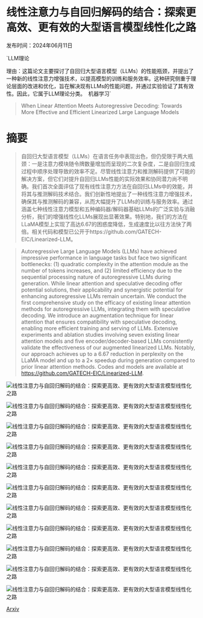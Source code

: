 # 线性注意力与自回归解码的结合：探索更高效、更有效的大型语言模型线性化之路

发布时间：2024年06月11日

`LLM理论

理由：这篇论文主要探讨了自回归大型语言模型（LLMs）的性能瓶颈，并提出了一种新的线性注意力增强技术，以提高模型的训练和服务效率。这种研究侧重于理论层面的改进和优化，旨在解决现有LLMs的性能问题，并通过实验验证了其有效性。因此，它属于LLM理论分类。` `机器学习`

> When Linear Attention Meets Autoregressive Decoding: Towards More Effective and Efficient Linearized Large Language Models

# 摘要

> 自回归大型语言模型（LLMs）在语言任务中表现出色，但仍受限于两大瓶颈：一是注意力模块随令牌数量增加而呈现的二次复杂度，二是自回归生成过程中顺序处理导致的效率不足。尽管线性注意力和推测解码提供了可能的解决方案，但它们对提升自回归LLMs性能的实际效果和协同潜力尚不明确。我们首次全面评估了现有线性注意力方法在自回归LLMs中的效能，并将其与推测解码技术结合。我们创新性地提出了一种线性注意力增强技术，确保其与推测解码的兼容，从而大幅提升了LLMs的训练与服务效率。通过涵盖七种线性注意力模型和五种编码器/解码器基础LLMs的广泛实验与消融分析，我们的增强线性化LLMs展现出显著效果。特别地，我们的方法在LLaMA模型上实现了高达6.67的困惑度降低，生成速度比以往方法快了两倍。相关代码和模型已公开于https://github.com/GATECH-EIC/Linearized-LLM。

> Autoregressive Large Language Models (LLMs) have achieved impressive performance in language tasks but face two significant bottlenecks: (1) quadratic complexity in the attention module as the number of tokens increases, and (2) limited efficiency due to the sequential processing nature of autoregressive LLMs during generation. While linear attention and speculative decoding offer potential solutions, their applicability and synergistic potential for enhancing autoregressive LLMs remain uncertain. We conduct the first comprehensive study on the efficacy of existing linear attention methods for autoregressive LLMs, integrating them with speculative decoding. We introduce an augmentation technique for linear attention that ensures compatibility with speculative decoding, enabling more efficient training and serving of LLMs. Extensive experiments and ablation studies involving seven existing linear attention models and five encoder/decoder-based LLMs consistently validate the effectiveness of our augmented linearized LLMs. Notably, our approach achieves up to a 6.67 reduction in perplexity on the LLaMA model and up to a 2$\times$ speedup during generation compared to prior linear attention methods. Codes and models are available at https://github.com/GATECH-EIC/Linearized-LLM.

![线性注意力与自回归解码的结合：探索更高效、更有效的大型语言模型线性化之路](../../../paper_images/2406.07368/x1.png)

![线性注意力与自回归解码的结合：探索更高效、更有效的大型语言模型线性化之路](../../../paper_images/2406.07368/x2.png)

![线性注意力与自回归解码的结合：探索更高效、更有效的大型语言模型线性化之路](../../../paper_images/2406.07368/Softmax.png)

![线性注意力与自回归解码的结合：探索更高效、更有效的大型语言模型线性化之路](../../../paper_images/2406.07368/x3.png)

![线性注意力与自回归解码的结合：探索更高效、更有效的大型语言模型线性化之路](../../../paper_images/2406.07368/x4.png)

![线性注意力与自回归解码的结合：探索更高效、更有效的大型语言模型线性化之路](../../../paper_images/2406.07368/x5.png)

![线性注意力与自回归解码的结合：探索更高效、更有效的大型语言模型线性化之路](../../../paper_images/2406.07368/x6.png)

![线性注意力与自回归解码的结合：探索更高效、更有效的大型语言模型线性化之路](../../../paper_images/2406.07368/x7.png)

![线性注意力与自回归解码的结合：探索更高效、更有效的大型语言模型线性化之路](../../../paper_images/2406.07368/x8.png)

![线性注意力与自回归解码的结合：探索更高效、更有效的大型语言模型线性化之路](../../../paper_images/2406.07368/x9.png)

![线性注意力与自回归解码的结合：探索更高效、更有效的大型语言模型线性化之路](../../../paper_images/2406.07368/x10.png)

[Arxiv](https://arxiv.org/abs/2406.07368)